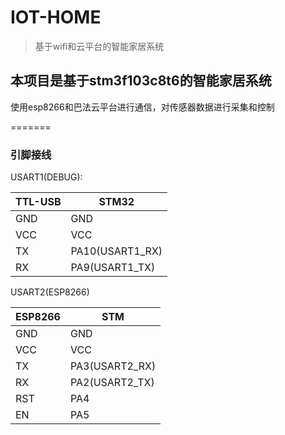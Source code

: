 # IOT-HOME

> 基于wifi和云平台的智能家居系统

## 本项目是基于stm3f103c8t6的智能家居系统

使用esp8266和巴法云平台进行通信，对传感器数据进行采集和控制

=======

### 引脚接线

USART1(DEBUG):

| TTL-USB | STM32           |
| ------- | --------------- |
| GND     | GND             |
| VCC     | VCC             |
| TX      | PA10(USART1_RX) |
| RX      | PA9(USART1_TX)  |

USART2(ESP8266)

| ESP8266 | STM            |
| ------- | -------------- |
| GND     | GND            |
| VCC     | VCC            |
| TX      | PA3(USART2_RX) |
| RX      | PA2(USART2_TX) |
| RST     | PA4            |
| EN      | PA5            |

